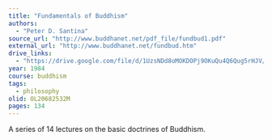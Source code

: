 ```yaml
---
title: "Fundamentals of Buddhism"
authors:
  - "Peter D. Santina"
source_url: "http://www.buddhanet.net/pdf_file/fundbud1.pdf"
external_url: "http://www.buddhanet.net/fundbud.htm"
drive_links:
  - "https://drive.google.com/file/d/1UzsNDd8oMOKDOPj9OKuQu4Q6Qug5rHJV/view?usp=drivesdk"
year: 1984
course: buddhism
tags:
  - philosophy
olid: OL20682532M
pages: 134
---
```


A series of 14 lectures on the basic doctrines of Buddhism.

